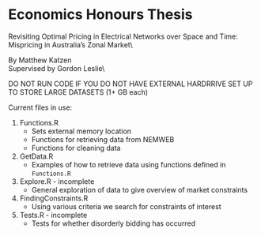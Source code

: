 # Economics Honours Thesis
Revisiting Optimal Pricing in Electrical Networks over Space and Time: Mispricing in Australia’s Zonal Market\

By Matthew Katzen\
Supervised by Gordon Leslie\

DO NOT RUN CODE IF YOU DO NOT HAVE EXTERNAL HARDRRIVE SET UP TO STORE LARGE DATASETS (1+ GB each)
  
Current files in use:
1.	Functions.R
    * Sets external memory location
    * Functions for retrieving data from NEMWEB
    * Functions for cleaning data
2.	GetData.R
    * Examples of how to retrieve data using functions defined in `Functions.R`
3.	Explore.R - incomplete
    * General exploration of data to give overview of market constraints
4.	FindingConstraints.R
    * Using various criteria we search for constraints of interest
5.	Tests.R - incomplete
    * Tests for whether disorderly bidding has occurred
